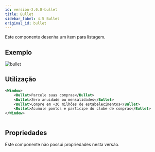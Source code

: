 ```yaml
---
id: version-2.0.0-bullet
title: Bullet
sidebar_label: 4.5 Bullet
original_id: bullet
---
```


Este componente desenha um item para listagem.

## Exemplo

![bullet](assets/images_components/v2.0.0/bullet.jpg)

## Utilização

```xml
<Window>
    <Bullet>Parcele suas compras</Bullet>
    <Bullet>Zero anuidade ou mensalidades</Bullet>
    <Bullet>Compre em +36 milhões de estabelecimentos</Bullet>
    <Bullet>Acumule pontos e participe do clube de compras</Bullet>
</Window>
```

![]()
## Propriedades

Este componente não possui propriedades nesta versão.
